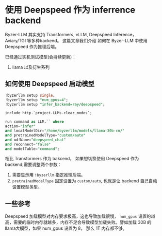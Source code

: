 # 使用 Deepspeed 作为 inferrence backend

Byzer-LLM 其实支持 Transformers, vLLM, Deepspeed Inference， Aviary/TGI 等多种backend。 这篇文章我们介绍
如何在 Byzer-LLM 中使用 Deepspeed 作为推理后端。

已经通过实机测试模型(会持续更新)：

1. llama 以及衍生系列 

## 如何使用 Deepspeed 启动模型

```sql
!byzerllm setup single;
!byzerllm setup "num_gpus=4";
!byzerllm setup "infer_backend=ray/deepspeed";

include http.`project.LLMs.clear_nodes`;

run command as LLM.`` where 
action="infer"
and localModelDir="/home/byzerllm/models/llama-30b-cn/"
and pretrainedModelType="custom/auto"
and udfName="deepspeed_chat"
and reconnect="false"
and modelTable="command";
```

相比 Transformers 作为 bakcend， 如果想切换使用 Deepspeed  作为 backend,需要调整两个参数：

1. 需要显示用 `!byzerllm`  指定推理后端。
2. `pretrainedModelType` 固定设置为 `custom/auto`, 也就是让 backend 自己自动设置模型类型。


## 一些参考

Deepspeed 加载模型对内存要求极高，这也导致加载很慢， `num_gpus`  设置的越高，需要的临时内存就越多，内存不足会导致模型加载失败。譬如加载 30B 的
llama大模型，如果 num_gpus 设置为 8， 那么 1T 内存都不够。